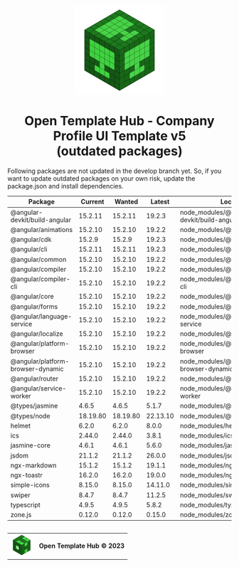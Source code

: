 <p align="center">
  <a href="https://opentemplatehub.com">
    <img src="https://raw.githubusercontent.com/open-template-hub/open-template-hub.github.io/master/assets/logo/ui/web-ui-logo.png" alt="Logo" width=200>
  </a>
</p>


<h1 align="center">
Open Template Hub - Company Profile UI Template v5
  <br/>
(outdated packages)
</h1>

Following packages are not updated in the develop branch yet. So, if you want to update outdated packages on your own risk, update the package.json and install dependencies.

| Package | Current | Wanted | Latest | Location |
| --- | --- | --- | --- | --- |
| @angular-devkit/build-angular | 15.2.11 | 15.2.11 | 19.2.3 | node_modules/@angular-devkit/build-angular |
| @angular/animations | 15.2.10 | 15.2.10 | 19.2.2 | node_modules/@angular/animations |
| @angular/cdk | 15.2.9 | 15.2.9 | 19.2.3 | node_modules/@angular/cdk |
| @angular/cli | 15.2.11 | 15.2.11 | 19.2.3 | node_modules/@angular/cli |
| @angular/common | 15.2.10 | 15.2.10 | 19.2.2 | node_modules/@angular/common |
| @angular/compiler | 15.2.10 | 15.2.10 | 19.2.2 | node_modules/@angular/compiler |
| @angular/compiler-cli | 15.2.10 | 15.2.10 | 19.2.2 | node_modules/@angular/compiler-cli |
| @angular/core | 15.2.10 | 15.2.10 | 19.2.2 | node_modules/@angular/core |
| @angular/forms | 15.2.10 | 15.2.10 | 19.2.2 | node_modules/@angular/forms |
| @angular/language-service | 15.2.10 | 15.2.10 | 19.2.2 | node_modules/@angular/language-service |
| @angular/localize | 15.2.10 | 15.2.10 | 19.2.2 | node_modules/@angular/localize |
| @angular/platform-browser | 15.2.10 | 15.2.10 | 19.2.2 | node_modules/@angular/platform-browser |
| @angular/platform-browser-dynamic | 15.2.10 | 15.2.10 | 19.2.2 | node_modules/@angular/platform-browser-dynamic |
| @angular/router | 15.2.10 | 15.2.10 | 19.2.2 | node_modules/@angular/router |
| @angular/service-worker | 15.2.10 | 15.2.10 | 19.2.2 | node_modules/@angular/service-worker |
| @types/jasmine | 4.6.5 | 4.6.5 | 5.1.7 | node_modules/@types/jasmine |
| @types/node | 18.19.80 | 18.19.80 | 22.13.10 | node_modules/@types/node |
| helmet | 6.2.0 | 6.2.0 | 8.0.0 | node_modules/helmet |
| ics | 2.44.0 | 2.44.0 | 3.8.1 | node_modules/ics |
| jasmine-core | 4.6.1 | 4.6.1 | 5.6.0 | node_modules/jasmine-core |
| jsdom | 21.1.2 | 21.1.2 | 26.0.0 | node_modules/jsdom |
| ngx-markdown | 15.1.2 | 15.1.2 | 19.1.1 | node_modules/ngx-markdown |
| ngx-toastr | 16.2.0 | 16.2.0 | 19.0.0 | node_modules/ngx-toastr |
| simple-icons | 8.15.0 | 8.15.0 | 14.11.0 | node_modules/simple-icons |
| swiper | 8.4.7 | 8.4.7 | 11.2.5 | node_modules/swiper |
| typescript | 4.9.5 | 4.9.5 | 5.8.2 | node_modules/typescript |
| zone.js | 0.12.0 | 0.12.0 | 0.15.0 | node_modules/zone.js |

<table align="right"><tr><td><a href="https://opentemplatehub.com"><img src="https://raw.githubusercontent.com/open-template-hub/open-template-hub.github.io/master/assets/logo/brand-logo.png" width="50px" alt="oth"/></a></td><td><b>Open Template Hub © 2023</b></td></tr></table>

